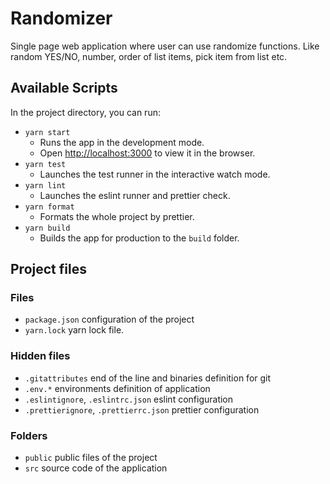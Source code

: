 # Randomizer

Single page web application where user can use randomize functions. Like random YES/NO, number, order of list items,
pick item from list etc.

## Available Scripts

In the project directory, you can run:

* `yarn start`
  * Runs the app in the development mode.
  * Open [http://localhost:3000](http://localhost:3000) to view it in the browser.
* `yarn test`
  * Launches the test runner in the interactive watch mode.
* `yarn lint`
  * Launches the eslint runner and prettier check.
* `yarn format`
  * Formats the whole project by prettier.
* `yarn build`
  * Builds the app for production to the `build` folder.

## Project files

### Files

* `package.json` configuration of the project
* `yarn.lock` yarn lock file.

### Hidden files

* `.gitattributes`  end of the line and binaries definition for git
* `.env.*` environments definition of application
* `.eslintignore`, `.eslintrc.json` eslint configuration
* `.prettierignore`, `.prettierrc.json` prettier configuration

### Folders

* `public` public files of the project
* `src` source code of the application
